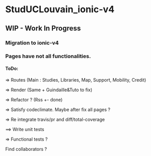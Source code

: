 # StudUCLouvain_ionic-v4
## WIP - Work In Progress
### Migration to ionic-v4


### Pages have not all functionalities.



#### ToDo:

=> Routes (Main : Studies, Libraries, Map, Support, Mobility, Credit)

=> Render (Same + Guindaille&Tuto to fix)

=> Refactor ? (Rss +- done)

=> Satisfy codeclimate. Maybe after fix all pages ?

=> Re integrate travis/pr and diff/total-coverage

==> Write unit tests

=> Functional tests ?


Find collaborators ?
